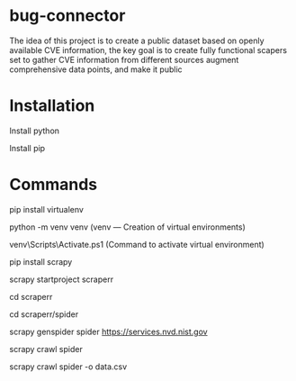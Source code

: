 # bug-connector
The idea of this project is to create a public dataset based on openly available CVE information, the key goal is to create fully functional scapers set to gather CVE information from different sources augment comprehensive data points, and make it public

# Installation
Install python 

Install pip

# Commands

pip install virtualenv

python -m venv venv (venv — Creation of virtual environments)

venv\Scripts\Activate.ps1  (Command to activate virtual environment)

pip install scrapy



scrapy startproject scraperr

cd scraperr



cd scraperr/spider

scrapy genspider spider https://services.nvd.nist.gov



scrapy crawl spider

scrapy crawl spider -o data.csv 
